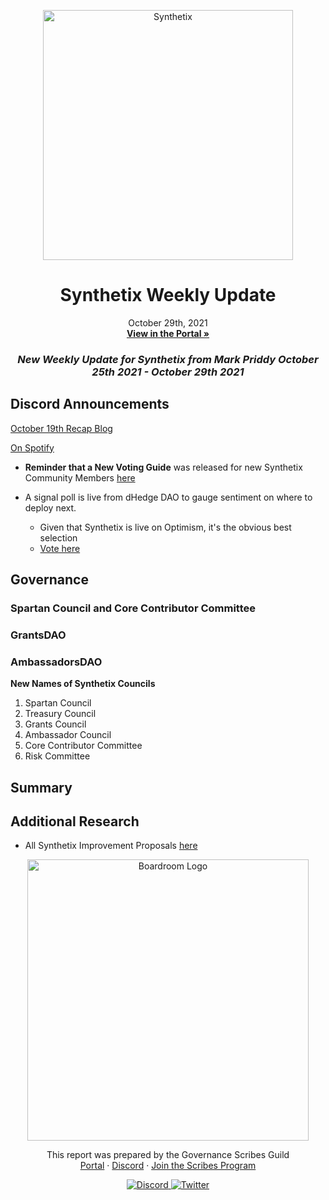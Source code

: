 
<p align="center">
  <a href="http://app.boardroom.info/BanklessDAO">
    <img src="https://miro.medium.com/max/1400/1*V3K-Uu2va_r9p7O2p_FzMw.png" alt="Synthetix" width="400" />
  </a>
  <h1 align="center">Synthetix Weekly Update</h1>
  <p align="center">
    October 29th, 2021
  <br />
  <a href="http://app.boardroom.info/BanklessDAO"><strong>View in the Portal »</strong></a>
  <br />
  </p>
</p>

### <p align="center"> *New Weekly Update for Synthetix from Mark Priddy October 25th 2021 - October 29th 2021*

## Discord Announcements
	
[October 19th Recap Blog](https://snxweave.medium.com/snxweave-weekly-recap-7c758cf5a717)

[On Spotify](https://open.spotify.com/show/5RkXS9nwyfkwQsnt7svavX)

- **Reminder that a New Voting Guide** was released for new Synthetix Community Members [here](https://medium.com/@akng105/a-guide-to-synthetix-voting-for-new-community-members-fa57d929b2ce)

- A signal poll is live from dHedge DAO to gauge sentiment on where to deploy next. 
  - Given that Synthetix is live on Optimism, it's the obvious best selection 
  - [Vote here](https://gov.dhedge.org/#/proposal/QmWSkP3DzvbocBYUWrQWsURSzZ1XDAg971PrSsro3P5N9J)



## Governance

### Spartan Council and Core Contributor Committee


> 
[^1]: SNXWeave, "SNXweave Weekly Recap", *https://snxweave.medium.com/snxweave-weekly-recap-7c758cf5a717*, Medium, October 19th, 2021. October 20th, 2021
	


### GrantsDAO


	
### AmbassadorsDAO
	

	
**New Names of Synthetix Councils**
	
1. Spartan Council
2. Treasury Council
3. Grants Council
4. Ambassador Council
5. Core Contributor Committee
6. Risk Committee
	


## Summary
	
	

## Additional Research

- All Synthetix Improvement Proposals [here](https://sips.synthetix.io/all-sip/)

<p align="center">
  <a href="http://app.boardroom.info/">
    <img src="https://i.ibb.co/PFcchnQ/boardroom.png" alt="Boardroom Logo" width="450" />
  </a>
</p>

<p align="center">
	This report was prepared by the Governance Scribes Guild
  <br />
  <a href="http://boardroom.info/">Portal</a>
  ·
  <a href="https://discord.com/invite/tgrTFg9">Discord</a>
  ·
  <a href="https://boardroom.mirror.xyz/JHrN8nVy_J4C7Xzj37zoyPANg0ZnNszhWy9YOZHC0lM">Join the Scribes Program</a>
</p>

<p align="center">
  <a href="https://discord.gg/CEZ8WfuK8s">
    <img src="https://img.shields.io/badge/Discord-Join-7289da?style=for-the-badge&logo=discord&logoColor=white" alt="Discord" />
  </a>
  <a href="https://twitter.com/boardroom_info">
    <img src="https://img.shields.io/badge/Twitter-Follow-1da1f2?style=for-the-badge&logo=twitter&logoColor=white" alt="Twitter" />
  </a>
</p>






